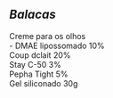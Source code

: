 ## ***Balacas***


Creme para os olhos  
\-		DMAE lipossomado	10%  
		Coup dclait			20%  
Stay C-50			3%  
		Pepha Tight			5%  
		Gel siliconado 		30g

